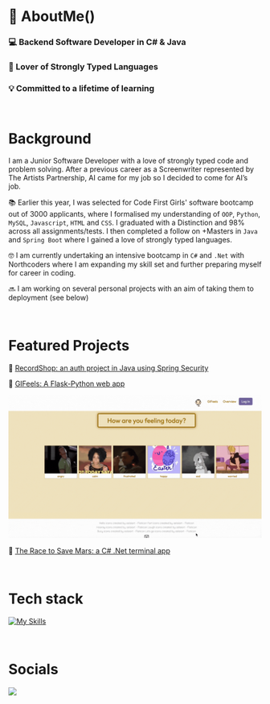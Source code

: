 # 💾 AboutMe()

<h3>💻 Backend Software Developer in C# & Java</h3>
<h3>💪 Lover of Strongly Typed Languages</h3>
<h3>💡 Committed to a lifetime of learning</h3>
<br/>

# Background

I am a Junior Software Developer with a love of strongly typed code and problem solving. After a previous career as a Screenwriter represented by The Artists Partnership, AI came for my job so I decided to come for AI’s job. 

📚 Earlier this year, I was selected for Code First Girls' software bootcamp out of 3000 applicants, where I formalised my understanding of `OOP`, `Python`, `MySQL`, `Javascript`, `HTML` and `CSS`. I graduated with a Distinction and 98% across all assignments/tests. I then completed a follow on +Masters in `Java` and `Spring Boot` where I gained a love of strongly typed languages. 

🤓 I am currently undertaking an intensive bootcamp in `C#` and `.Net` with Northcoders where I am expanding my skill set and further preparing myself for career in coding. 

🔜 I am working on several personal projects with an aim of taking them to deployment (see below)

<br/>

# Featured Projects

🔐  <a href="https://github.com/Rachel-Tookey/RecordShop_Security_Project"> RecordShop: an auth project in Java using Spring Security </a>

🥹  <a href="https://github.com/Rachel-Tookey/GIFeels"> GIFeels: A Flask-Python web app </a>

![](https://github.com/Rachel-Tookey/Rachel-Tookey/blob/main/GIFeels.gif)

🚀  <a href="https://github.com/Rachel-TookeyThe_Race_To_Save_Mars"> The Race to Save Mars: a C# .Net terminal app </a>

<br/>

# Tech stack

[![My Skills](https://skillicons.dev/icons?i=html,css,java,spring,cs,py,mysql,regex,postman,netlify,aws,githubactions,dotnet,docker,flask,visualstudio,git,github&perline=9)](https://skillicons.dev)

<br/>

# Socials

<a href="https://www.linkedin.com/in/rachel-tookey-539a42134">
  <img src='https://img.shields.io/badge/LinkedIn-blue?logo=linkedin&logoColor=white&style=for-the-badge' />
</a>
